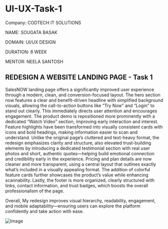 # UI-UX-Task-1

Company: CODTECH IT SOLUTIONS 

NAME: SOUGATA BASAK

DOMAIN: UI/UX DESIGN 

DURATION: 8 WEEK

MENTOR: NEELA SANTOSH

## REDESIGN A WEBSITE LANDING PAGE - Task 1

SalesNOW landing page offers a significantly improved user experience through a modern, clean, and conversion-focused layout. The hero section now features a clear and benefit-driven headline with simplified background visuals, allowing the call-to-action buttons like “Try Now” and “Login” to stand out clearly. This immediately directs user attention and encourages engagement. The product demo is repositioned more prominently with a dedicated “Watch Video” section, improving early interaction and interest. Feature highlights have been transformed into visually consistent cards with icons and bold headings, making information easier to scan and understand. Unlike the original page’s cluttered and text-heavy format, the redesign emphasizes clarity and structure, also elevated trust-building elements by introducing a dedicated testimonial section with real user photos and short, authentic quotes—helping build emotional connection and credibility early in the experience. Pricing and plan details are now cleaner and more transparent, using a central layout that outlines exactly what’s included in a visually appealing format. The addition of colorful feature cards further showcases the product’s value while enhancing scannability. Lastly, the footer is more organized, clearly structured with links, contact information, and trust badges, which boosts the overall professionalism of the page.

Overall, My redesign improves visual hierarchy, readability, engagement, and mobile adaptability—ensuring users can explore the platform confidently and take action with ease.

![Image](https://github.com/user-attachments/assets/7113b136-6c3a-406d-9156-06dab612d1fd)
